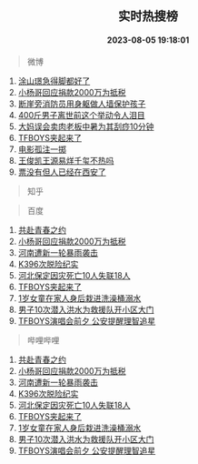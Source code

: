<div align="center"><h2>实时热搜榜</h2><h4>2023-08-05 19:18:01</h4></div>

> 微博  

1. [涂山璟急得脚都好了](https://s.weibo.com/weibo?q=%23%E6%B6%82%E5%B1%B1%E7%92%9F%E6%80%A5%E5%BE%97%E8%84%9A%E9%83%BD%E5%A5%BD%E4%BA%86%23&t=31&band_rank=1&Refer=top)<br />
2. [小杨哥回应捐款2000万为抵税](https://s.weibo.com/weibo?q=%23%E5%B0%8F%E6%9D%A8%E5%93%A5%E5%9B%9E%E5%BA%94%E6%8D%90%E6%AC%BE2000%E4%B8%87%E4%B8%BA%E6%8A%B5%E7%A8%8E%23&t=31&band_rank=2&Refer=top)<br />
3. [断崖旁消防员用身躯做人墙保护孩子](https://s.weibo.com/weibo?q=%23%E6%96%AD%E5%B4%96%E6%97%81%E6%B6%88%E9%98%B2%E5%91%98%E7%94%A8%E8%BA%AB%E8%BA%AF%E5%81%9A%E4%BA%BA%E5%A2%99%E4%BF%9D%E6%8A%A4%E5%AD%A9%E5%AD%90%23&t=31&band_rank=3&Refer=top)<br />
4. [400斤男子离世前这个举动令人泪目](https://s.weibo.com/weibo?q=%23400%E6%96%A4%E7%94%B7%E5%AD%90%E7%A6%BB%E4%B8%96%E5%89%8D%E8%BF%99%E4%B8%AA%E4%B8%BE%E5%8A%A8%E4%BB%A4%E4%BA%BA%E6%B3%AA%E7%9B%AE%23&t=31&band_rank=4&Refer=top)<br />
5. [大妈误会卖肉老板中暑为其刮痧10分钟](https://s.weibo.com/weibo?q=%23%E5%A4%A7%E5%A6%88%E8%AF%AF%E4%BC%9A%E5%8D%96%E8%82%89%E8%80%81%E6%9D%BF%E4%B8%AD%E6%9A%91%E4%B8%BA%E5%85%B6%E5%88%AE%E7%97%A710%E5%88%86%E9%92%9F%23&t=31&band_rank=5&Refer=top)<br />
6. [TFBOYS夹起来了](https://s.weibo.com/weibo?q=%23TFBOYS%E5%A4%B9%E8%B5%B7%E6%9D%A5%E4%BA%86%23&t=31&band_rank=6&Refer=top)<br />
7. [电影孤注一掷](https://s.weibo.com/weibo?q=%23%E7%94%B5%E5%BD%B1%E5%AD%A4%E6%B3%A8%E4%B8%80%E6%8E%B7%23&t=31&band_rank=7&Refer=top)<br />
8. [王俊凯王源易烊千玺不热吗](https://s.weibo.com/weibo?q=%23%E7%8E%8B%E4%BF%8A%E5%87%AF%E7%8E%8B%E6%BA%90%E6%98%93%E7%83%8A%E5%8D%83%E7%8E%BA%E4%B8%8D%E7%83%AD%E5%90%97%23&t=31&band_rank=8&Refer=top)<br />
9. [票没有但人已经在西安了](https://s.weibo.com/weibo?q=%23%E7%A5%A8%E6%B2%A1%E6%9C%89%E4%BD%86%E4%BA%BA%E5%B7%B2%E7%BB%8F%E5%9C%A8%E8%A5%BF%E5%AE%89%E4%BA%86%23&t=31&band_rank=9&Refer=top)<br />

> 知乎  


> 百度  

1. [共赴青春之约](https://www.baidu.com/s?wd=%E5%85%B1%E8%B5%B4%E9%9D%92%E6%98%A5%E4%B9%8B%E7%BA%A6&sa=fyb_news&rsv_dl=fyb_news)<br />
2. [小杨哥回应捐款2000万为抵税](https://www.baidu.com/s?wd=%E5%B0%8F%E6%9D%A8%E5%93%A5%E5%9B%9E%E5%BA%94%E6%8D%90%E6%AC%BE2000%E4%B8%87%E4%B8%BA%E6%8A%B5%E7%A8%8E&sa=fyb_news&rsv_dl=fyb_news)<br />
3. [河南遭新一轮暴雨袭击](https://www.baidu.com/s?wd=%E6%B2%B3%E5%8D%97%E9%81%AD%E6%96%B0%E4%B8%80%E8%BD%AE%E6%9A%B4%E9%9B%A8%E8%A2%AD%E5%87%BB&sa=fyb_news&rsv_dl=fyb_news)<br />
4. [K396次脱险纪实](https://www.baidu.com/s?wd=K396%E6%AC%A1%E8%84%B1%E9%99%A9%E7%BA%AA%E5%AE%9E&sa=fyb_news&rsv_dl=fyb_news)<br />
5. [河北保定因灾死亡10人失联18人](https://www.baidu.com/s?wd=%E6%B2%B3%E5%8C%97%E4%BF%9D%E5%AE%9A%E5%9B%A0%E7%81%BE%E6%AD%BB%E4%BA%A110%E4%BA%BA%E5%A4%B1%E8%81%9418%E4%BA%BA&sa=fyb_news&rsv_dl=fyb_news)<br />
6. [TFBOYS夹起来了](https://www.baidu.com/s?wd=TFBOYS%E5%A4%B9%E8%B5%B7%E6%9D%A5%E4%BA%86&sa=fyb_news&rsv_dl=fyb_news)<br />
7. [1岁女童在家人身后栽进洗澡桶溺水](https://www.baidu.com/s?wd=1%E5%B2%81%E5%A5%B3%E7%AB%A5%E5%9C%A8%E5%AE%B6%E4%BA%BA%E8%BA%AB%E5%90%8E%E6%A0%BD%E8%BF%9B%E6%B4%97%E6%BE%A1%E6%A1%B6%E6%BA%BA%E6%B0%B4&sa=fyb_news&rsv_dl=fyb_news)<br />
8. [男子10次潜入洪水为救援队开小区大门](https://www.baidu.com/s?wd=%E7%94%B7%E5%AD%9010%E6%AC%A1%E6%BD%9C%E5%85%A5%E6%B4%AA%E6%B0%B4%E4%B8%BA%E6%95%91%E6%8F%B4%E9%98%9F%E5%BC%80%E5%B0%8F%E5%8C%BA%E5%A4%A7%E9%97%A8&sa=fyb_news&rsv_dl=fyb_news)<br />
9. [TFBOYS演唱会前夕 公安提醒理智追星](https://www.baidu.com/s?wd=TFBOYS%E6%BC%94%E5%94%B1%E4%BC%9A%E5%89%8D%E5%A4%95+%E5%85%AC%E5%AE%89%E6%8F%90%E9%86%92%E7%90%86%E6%99%BA%E8%BF%BD%E6%98%9F&sa=fyb_news&rsv_dl=fyb_news)<br />

> 哔哩哔哩  

1. [共赴青春之约](https://www.baidu.com/s?wd=%E5%85%B1%E8%B5%B4%E9%9D%92%E6%98%A5%E4%B9%8B%E7%BA%A6&sa=fyb_news&rsv_dl=fyb_news)<br />
2. [小杨哥回应捐款2000万为抵税](https://www.baidu.com/s?wd=%E5%B0%8F%E6%9D%A8%E5%93%A5%E5%9B%9E%E5%BA%94%E6%8D%90%E6%AC%BE2000%E4%B8%87%E4%B8%BA%E6%8A%B5%E7%A8%8E&sa=fyb_news&rsv_dl=fyb_news)<br />
3. [河南遭新一轮暴雨袭击](https://www.baidu.com/s?wd=%E6%B2%B3%E5%8D%97%E9%81%AD%E6%96%B0%E4%B8%80%E8%BD%AE%E6%9A%B4%E9%9B%A8%E8%A2%AD%E5%87%BB&sa=fyb_news&rsv_dl=fyb_news)<br />
4. [K396次脱险纪实](https://www.baidu.com/s?wd=K396%E6%AC%A1%E8%84%B1%E9%99%A9%E7%BA%AA%E5%AE%9E&sa=fyb_news&rsv_dl=fyb_news)<br />
5. [河北保定因灾死亡10人失联18人](https://www.baidu.com/s?wd=%E6%B2%B3%E5%8C%97%E4%BF%9D%E5%AE%9A%E5%9B%A0%E7%81%BE%E6%AD%BB%E4%BA%A110%E4%BA%BA%E5%A4%B1%E8%81%9418%E4%BA%BA&sa=fyb_news&rsv_dl=fyb_news)<br />
6. [TFBOYS夹起来了](https://www.baidu.com/s?wd=TFBOYS%E5%A4%B9%E8%B5%B7%E6%9D%A5%E4%BA%86&sa=fyb_news&rsv_dl=fyb_news)<br />
7. [1岁女童在家人身后栽进洗澡桶溺水](https://www.baidu.com/s?wd=1%E5%B2%81%E5%A5%B3%E7%AB%A5%E5%9C%A8%E5%AE%B6%E4%BA%BA%E8%BA%AB%E5%90%8E%E6%A0%BD%E8%BF%9B%E6%B4%97%E6%BE%A1%E6%A1%B6%E6%BA%BA%E6%B0%B4&sa=fyb_news&rsv_dl=fyb_news)<br />
8. [男子10次潜入洪水为救援队开小区大门](https://www.baidu.com/s?wd=%E7%94%B7%E5%AD%9010%E6%AC%A1%E6%BD%9C%E5%85%A5%E6%B4%AA%E6%B0%B4%E4%B8%BA%E6%95%91%E6%8F%B4%E9%98%9F%E5%BC%80%E5%B0%8F%E5%8C%BA%E5%A4%A7%E9%97%A8&sa=fyb_news&rsv_dl=fyb_news)<br />
9. [TFBOYS演唱会前夕 公安提醒理智追星](https://www.baidu.com/s?wd=TFBOYS%E6%BC%94%E5%94%B1%E4%BC%9A%E5%89%8D%E5%A4%95+%E5%85%AC%E5%AE%89%E6%8F%90%E9%86%92%E7%90%86%E6%99%BA%E8%BF%BD%E6%98%9F&sa=fyb_news&rsv_dl=fyb_news)<br />
